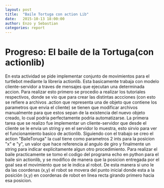 ```yaml
---
layout: post
title:  "Baile Tortuga con action Lib"
date:   2015-10-13 18:00:00
author: Enzo y Sebastian
categories: report
---
```


# Progreso: El baile de la Tortuga(con actionlib)

En esta actividad se pide implementar conjunto de movimientos para el turtlebot mediante la libreria actionlib. Esta basicamente trabaja con modelo cliente-servidor a traves de mensajes que ejecutan una determinada accion.
Para realizar esto primero se procedio a realizar los tutoriales respectivos, donde se vio que para crear las distintas  accciones (con esto se refiere a archivos .action que representa una de objeto que contiene los parametros que envia el cliente) se tienen que modificar archivos manualmente para que estos sepan de la existencia del nuevo objeto creado, lo cual podria perfectamente podria automatizarse.
La primera tarea que se realizo fue implementar un cliente-servidor que desde el cliente se le envia un string y en el servidor lo muestra, esto sirvio para ver el funcionamiento basico de actionlib.
Siguiendo con el trabajo se creo el action "BaileToruga" la cual tiene como parametros 2 ints para la posicion "x" e "y", un valor que hace referencia al angulo de giro y finalmente un string para indicar explicitamente algun otro procedimiento.
Para realizar el baile practicamente se tomo el codigo del programa echo en python para el baile sin actionlib, y se modifico de manera que la posicion entregada por el goal sea el movimiento que se le indica al robot.
De esta manera si uno le da las coordenas (x,y) el robot se movera del punto inicial donde esta a la posición (x,y) en coordenas de robot en linea recta girando primero hacia esa posicion.

